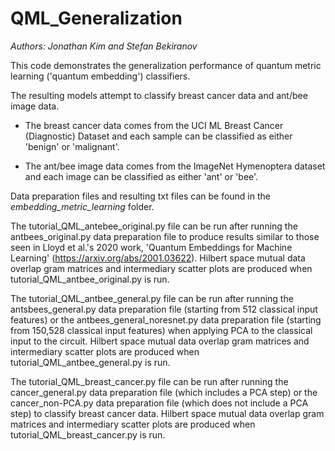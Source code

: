 # QML_Generalization

_Authors: Jonathan Kim and Stefan Bekiranov_

This code demonstrates the generalization performance of quantum metric learning ('quantum embedding') classifiers.

The resulting models attempt to classify breast cancer data and ant/bee image data.

- The breast cancer data comes from the UCI ML Breast Cancer (Diagnostic) Dataset and each sample can be classified as either 'benign' or 'malignant'.

- The ant/bee image data comes from the ImageNet Hymenoptera dataset and each image can be classified as either 'ant' or 'bee'.

Data preparation files and resulting txt files can be found in the _embedding_metric_learning_ folder.

The tutorial_QML_antebee_original.py file can be run after running the antbees_original.py data preparation file to produce results similar to those seen in Lloyd et al.'s 2020 work, 'Quantum Embeddings for Machine Learning' (https://arxiv.org/abs/2001.03622). Hilbert space mutual data overlap gram matrices and intermediary scatter plots are produced when tutorial_QML_antbee_original.py is run.

The tutorial_QML_antbee_general.py file can be run after running the antsbees_general.py data preparation file (starting from 512 classical input features) or the antbees_general_noresnet.py data preparation file (starting from 150,528 classical input features) when applying PCA to the classical input to the circuit. Hilbert space mutual data overlap gram matrices and intermediary scatter plots are produced when tutorial_QML_antbee_general.py is run.

The tutorial_QML_breast_cancer.py file can be run after running the cancer_general.py data preparation file (which includes a PCA step) or the cancer_non-PCA.py data preparation file (which does not include a PCA step) to classify breast cancer data. Hilbert space mutual data overlap gram matrices and intermediary scatter plots are produced when tutorial_QML_breast_cancer.py is run.
